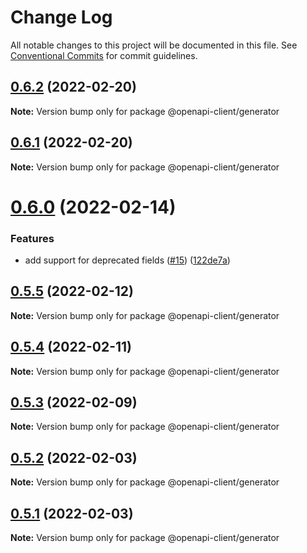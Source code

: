 # Change Log

All notable changes to this project will be documented in this file.
See [Conventional Commits](https://conventionalcommits.org) for commit guidelines.

## [0.6.2](https://github.com/smartsupp/openapi-client/compare/@openapi-client/generator@0.6.1...@openapi-client/generator@0.6.2) (2022-02-20)

**Note:** Version bump only for package @openapi-client/generator





## [0.6.1](https://github.com/smartsupp/openapi-client/compare/@openapi-client/generator@0.6.0...@openapi-client/generator@0.6.1) (2022-02-20)

**Note:** Version bump only for package @openapi-client/generator





# [0.6.0](https://github.com/smartsupp/openapi-client/compare/@openapi-client/generator@0.5.5...@openapi-client/generator@0.6.0) (2022-02-14)


### Features

* add support for deprecated fields ([#15](https://github.com/smartsupp/openapi-client/issues/15)) ([122de7a](https://github.com/smartsupp/openapi-client/commit/122de7aeba7f7497e2715a7f34af91e09fa203de))





## [0.5.5](https://github.com/smartsupp/openapi-client/compare/@openapi-client/generator@0.5.4...@openapi-client/generator@0.5.5) (2022-02-12)

**Note:** Version bump only for package @openapi-client/generator





## [0.5.4](https://github.com/smartsupp/openapi-client/compare/@openapi-client/generator@0.5.3...@openapi-client/generator@0.5.4) (2022-02-11)

**Note:** Version bump only for package @openapi-client/generator





## [0.5.3](https://github.com/smartsupp/openapi-client/compare/@openapi-client/generator@0.5.2...@openapi-client/generator@0.5.3) (2022-02-09)

**Note:** Version bump only for package @openapi-client/generator





## [0.5.2](https://github.com/smartsupp/openapi-client/compare/@openapi-client/generator@0.5.1...@openapi-client/generator@0.5.2) (2022-02-03)

**Note:** Version bump only for package @openapi-client/generator





## [0.5.1](https://github.com/smartsupp/openapi-client/compare/@openapi-client/generator@0.5.0...@openapi-client/generator@0.5.1) (2022-02-03)

**Note:** Version bump only for package @openapi-client/generator
